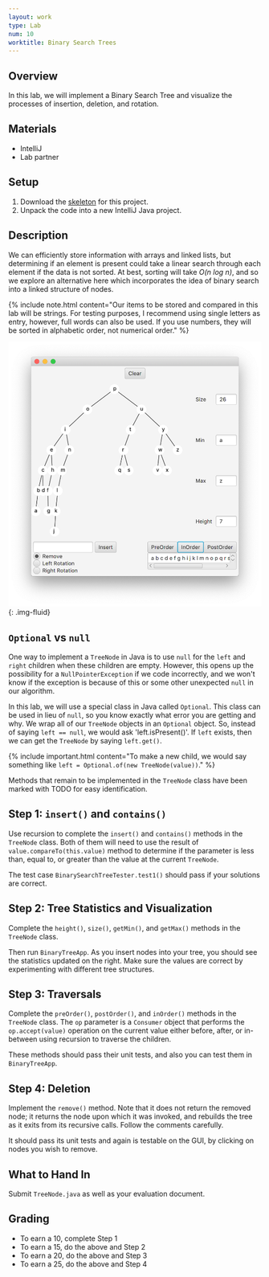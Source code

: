 ```yaml
---
layout: work
type: Lab
num: 10
worktitle: Binary Search Trees
---
```


## Overview

In this lab, we will implement a Binary Search Tree and visualize the
processes of insertion, deletion, and rotation.

## Materials

-   IntelliJ
-   Lab partner

## Setup

1.  Download the [skeleton](../code/151bst.zip) for this
    project.
2.  Unpack the code into a new IntelliJ Java project.

## Description

We can efficiently store information with arrays and linked lists, but
determining if an element is present could take a linear search through
each element if the data is not sorted. At best, sorting will take *O(n
log n)*, and so we explore an alternative here which incorporates the
idea of binary search into a linked structure of nodes.

{% include note.html content="Our items to be stored and compared in this lab will be strings. For
testing purposes, I recommend using single letters as entry, however,
full words can also be used. If you use numbers, they will be sorted in alphabetic
order, not numerical order." %}

![](../assets/images/bstlab.png){: .img-fluid}

## `Optional` vs `null`

One way to implement a `TreeNode` in Java is to use `null` for the `left`
and `right` children when these children are empty. However, this opens up
the possibility for a `NullPointerException` if we code incorrectly, and
we won't know if the exception is because of this or some other
unexpected `null` in our algorithm.

In this lab, we will use a special class in Java called `Optional`. This
class can be used in lieu of `null`, so you know exactly what error you are
getting and why. We wrap all of our `TreeNode` objects in an
`Optional` object. So, instead of saying `left == null`, we would
ask 'left.isPresent()'. If `left` exists, then we can get the `TreeNode` by
saying `left.get()`.

{% include important.html content="To make a new child, we would say something like
`left = Optional.of(new TreeNode(value))`." %}

Methods that remain to be implemented in the `TreeNode` class have been
marked with TODO for easy identification.

## Step 1: `insert()` and `contains()`

Use recursion to complete the `insert()` and `contains()` methods in the `TreeNode`
class. Both of them will need to use the result of `value.compareTo(this.value)` method
to determine if the parameter is less than, equal to, or greater than the value
at the current `TreeNode`.

The test case `BinarySearchTreeTester.test1()` should pass if
your solutions are correct.

## Step 2: Tree Statistics and Visualization

Complete the `height()`, `size()`, `getMin()`, and `getMax()` methods in
the `TreeNode` class.

Then run `BinaryTreeApp`. As you insert nodes into your
tree, you should see the statistics updated on the right. Make sure the
values are correct by experimenting with different tree structures.

## Step 3: Traversals

Complete the `preOrder()`, `postOrder()`, and `inOrder()` methods in the
`TreeNode` class. The `op` parameter is a `Consumer` object that performs
the `op.accept(value)` operation on the current value either before, after,
or in-between using recursion to traverse the children.

These methods should pass their unit tests, and also you
can test them in `BinaryTreeApp`.

## Step 4: Deletion

Implement the `remove()` method. Note that it does not return the
removed node; it returns the node upon which it was invoked, and
rebuilds the tree as it exits from its recursive calls. Follow the
comments carefully.

It should pass its unit tests and again is testable
on the GUI, by clicking on nodes you wish to remove.

## What to Hand In

Submit `TreeNode.java` as well as your evaluation document.

## Grading

* To earn a 10, complete Step 1
* To earn a 15, do the above and Step 2
* To earn a 20, do the above and Step 3
* To earn a 25, do the above and Step 4
